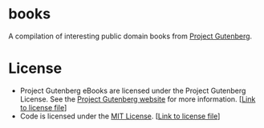 # books

A compilation of interesting public domain books from [Project Gutenberg](https://www.gutenberg.org/).

# License

- Project Gutenberg eBooks are licensed under the Project Gutenberg License. See the [Project Gutenberg website](https://www.gutenberg.org/) for more information. [[Link to license file](license/project-gutenberg.md)]
- Code is licensed under the [MIT License](https://opensource.org/licenses/MIT). [[Link to license file](license/mit.md)]
